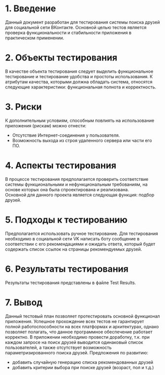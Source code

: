 # 1. Введение  
Данный документ разработан для тестирования системы поиска друзей для социальной сети ВКонтакте. Основной целью тестов является проверка функциональности и стабильности приложения в практическом применении.
# 2. Объекты тестирования  
 В качестве объекта тестирования следует выделить функциональное тестирование и тестирование удобства и простоты использования. К атрибутам качества, которыми должна обладать система, относятся следующие характеристики: функциональная полнота и корректность.
# 3. Риски  
К дополнительным условиям, способным повлиять на использование приложения (рискам) можно отнести:
- Отсутствие Интернет-соединения у пользователя.
- Возможность выхода из строя удаленного сервера или части его ПО.
# 4. Аспекты тестирования
В процессе тестирования предполагается проверить соответствие системы функциональными и нефункциональным требованиям, на основе которых она была спроектирована и реализована.  
Основной для данного проекта является следующая функция: подбор друзей.
# 5. Подходы к тестированию
Предполагается использовать ручное тестирование. Для тестирования необходимо в социальной сети VK написать боту сообщение в соответствии с его рекомендациями и ожидать ответа, который будет содержать список ссылок на страницы рекомендуемых друзей.
# 6. Результаты тестирования  
Результаты тестирования представлены в файле Test Results.
# 7. Вывод  
Данный тестовый план позволяет протестировать основной функционал приложения. Успешное прохождение всех тестов не гарантирует полной работоспособности на всех платформах и архитектурах, однако позволяет полагать, что данное программное обеспечение работает корректно. 
В приложении необходимо провести доработку, т.к. при каждом запросе на поиск друзей выводится одинаковый список пользователей, а также отсутствует возможность параметризированного поиска друзей.
Предложения по развитию:
- добавить случайную генерацию списка рекомендованных друзей
- добавить критерии выбора при поиске друзей (возраст, пол и т.д.)
